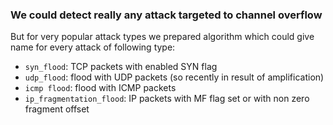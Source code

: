 ### We could detect really any attack targeted to channel overflow

But for very popular attack types we prepared algorithm which could give name for every attack of following type:
- `syn_flood`: TCP packets with enabled SYN flag
- `udp_flood`: flood with UDP packets (so recently in result of amplification)
- `icmp flood`: flood with ICMP packets
- `ip_fragmentation_flood`: IP packets with MF flag set or with non zero fragment offset
